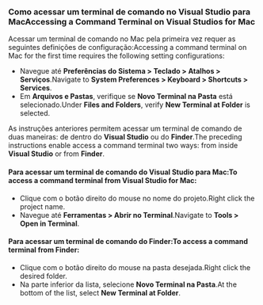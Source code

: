 ### <a name="accessing-a-command-terminal-on-visual-studios-for-mac"></a><span data-ttu-id="a2ef3-101">Como acessar um terminal de comando no Visual Studio para Mac</span><span class="sxs-lookup"><span data-stu-id="a2ef3-101">Accessing a Command Terminal on Visual Studios for Mac</span></span>

<span data-ttu-id="a2ef3-102">Acessar um terminal de comando no Mac pela primeira vez requer as seguintes definições de configuração:</span><span class="sxs-lookup"><span data-stu-id="a2ef3-102">Accessing a command terminal on Mac for the first time requires the following setting configurations:</span></span>

* <span data-ttu-id="a2ef3-103">Navegue até **Preferências do Sistema > Teclado > Atalhos > Serviços**.</span><span class="sxs-lookup"><span data-stu-id="a2ef3-103">Navigate to **System Preferences > Keyboard > Shortcuts > Services**.</span></span>
* <span data-ttu-id="a2ef3-104">Em **Arquivos e Pastas**, verifique se **Novo Terminal na Pasta** está selecionado.</span><span class="sxs-lookup"><span data-stu-id="a2ef3-104">Under **Files and Folders**, verify **New Terminal at Folder** is selected.</span></span>

<span data-ttu-id="a2ef3-105">As instruções anteriores permitem acessar um terminal de comando de duas maneiras: de dentro do **Visual Studio** ou do **Finder**.</span><span class="sxs-lookup"><span data-stu-id="a2ef3-105">The preceding instructions enable access a command terminal two ways: from inside **Visual Studio** or from **Finder**.</span></span> 

#### <a name="to-access-a-command-terminal-from-visual-studio-for-mac"></a><span data-ttu-id="a2ef3-106">Para acessar um terminal de comando do Visual Studio para Mac:</span><span class="sxs-lookup"><span data-stu-id="a2ef3-106">To access a command terminal from Visual Studio for Mac:</span></span>

* <span data-ttu-id="a2ef3-107">Clique com o botão direito do mouse no nome do projeto.</span><span class="sxs-lookup"><span data-stu-id="a2ef3-107">Right click the project name.</span></span>
* <span data-ttu-id="a2ef3-108">Navegue até **Ferramentas > Abrir no Terminal**.</span><span class="sxs-lookup"><span data-stu-id="a2ef3-108">Navigate to **Tools > Open in Terminal**.</span></span>

#### <a name="to-access-a-command-terminal-from-finder"></a><span data-ttu-id="a2ef3-109">Para acessar um terminal de comando do Finder:</span><span class="sxs-lookup"><span data-stu-id="a2ef3-109">To access a command terminal from Finder:</span></span>

* <span data-ttu-id="a2ef3-110">Clique com o botão direito do mouse na pasta desejada.</span><span class="sxs-lookup"><span data-stu-id="a2ef3-110">Right click the desired folder.</span></span>
* <span data-ttu-id="a2ef3-111">Na parte inferior da lista, selecione **Novo Terminal na Pasta**.</span><span class="sxs-lookup"><span data-stu-id="a2ef3-111">At the bottom of the list, select **New Terminal at Folder**.</span></span>
